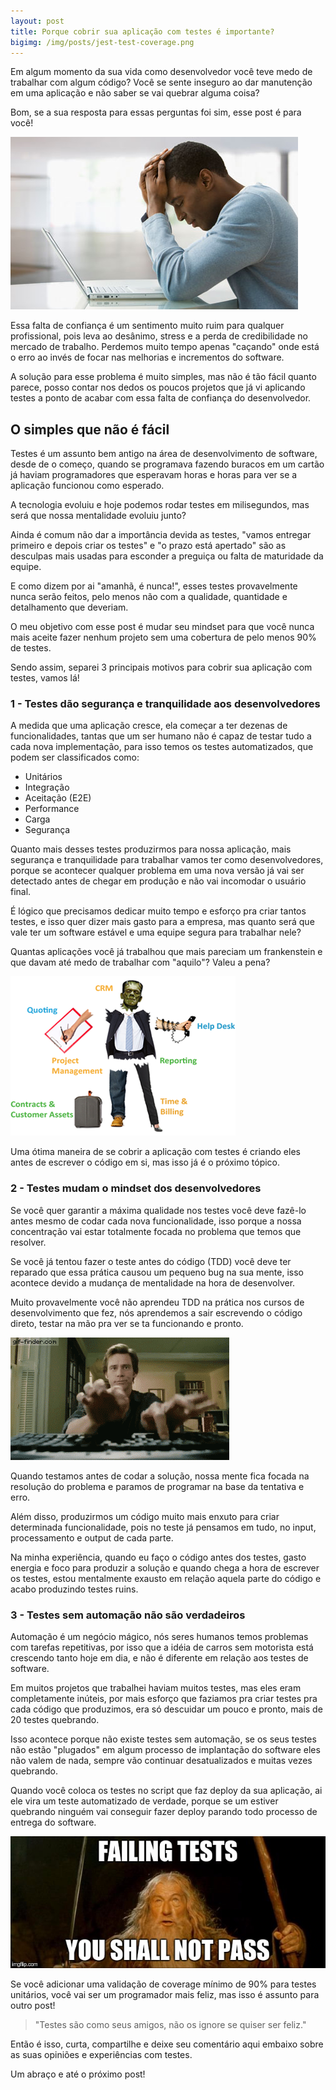 ```yaml
---
layout: post
title: Porque cobrir sua aplicação com testes é importante?
bigimg: /img/posts/jest-test-coverage.png
---
```


Em algum momento da sua vida como desenvolvedor você teve medo de trabalhar com algum código? Você se sente inseguro ao dar manutenção em uma aplicação e não saber se vai quebrar alguma coisa?

Bom, se a sua resposta para essas perguntas foi sim, esse post é para você!

![programador estressado com a aplicação](/img/posts/cansado-pc.jpg)

Essa falta de confiança é um sentimento muito ruim para qualquer profissional, pois leva ao desânimo, stress e a perda de credibilidade no mercado de trabalho. Perdemos muito tempo apenas "caçando" onde está o erro ao invés de focar nas melhorias e incrementos do software.

A solução para esse problema é muito simples, mas não é tão fácil quanto parece, posso contar nos dedos os poucos projetos que já vi aplicando testes a ponto de acabar com essa falta de confiança do desenvolvedor.

## O simples que não é fácil

Testes é um assunto bem antigo na área de desenvolvimento de software, desde de o começo, quando se programava fazendo buracos em um cartão já haviam programadores que esperavam horas e horas para ver se a aplicação funcionou como esperado.

A tecnologia evoluiu e hoje podemos rodar testes em milisegundos, mas será que nossa mentalidade evoluiu junto?

Ainda é comum não dar a importância devida as testes, "vamos entregar primeiro e depois criar os testes" e "o prazo está apertado" são as desculpas mais usadas para esconder a preguiça ou falta de maturidade da equipe.

E como dizem por ai "amanhã, é nunca!", esses testes provavelmente nunca serão feitos, pelo menos não com a qualidade, quantidade e detalhamento que deveriam.

O meu objetivo com esse post é mudar seu mindset para que você nunca mais aceite fazer nenhum projeto sem uma cobertura de pelo menos 90% de testes.

Sendo assim, separei 3 principais motivos para cobrir sua aplicação com testes, vamos lá!

### 1 - Testes dão segurança e tranquilidade aos desenvolvedores

A medida que uma aplicação cresce, ela começar a ter dezenas de funcionalidades, tantas que um ser humano não é capaz de testar tudo a cada nova implementação, para isso temos os testes automatizados, que podem ser classificados como:

- Unitários
- Integração
- Aceitação (E2E)
- Performance
- Carga
- Segurança

Quanto mais desses testes produzirmos para nossa aplicação, mais segurança e tranquilidade para trabalhar vamos ter como desenvolvedores, porque se acontecer qualquer problema em uma nova versão já vai ser detectado antes de chegar em produção e não vai incomodar o usuário final.

É lógico que precisamos dedicar muito tempo e esforço pra criar tantos testes, e isso quer dizer mais gasto para a empresa, mas quanto será que vale ter um software estável e uma equipe segura para trabalhar nele?

Quantas aplicações você já trabalhou que mais pareciam um frankenstein e que davam até medo de trabalhar com "aquilo"? Valeu a pena?

![software frankenstein](/img/posts/frankenstein-software.png)

Uma ótima maneira de se cobrir a aplicação com testes é criando eles antes de escrever o código em si, mas isso já é o próximo tópico.

### 2 - Testes mudam o mindset dos desenvolvedores

Se você quer garantir a máxima qualidade nos testes você deve fazê-lo antes mesmo de codar cada nova funcionalidade, isso porque a nossa concentração vai estar totalmente focada no problema que temos que resolver.

Se você já tentou fazer o teste antes do código (TDD) você deve ter reparado que essa prática causou um pequeno bug na sua mente, isso acontece devido a mudança de mentalidade na hora de desenvolver.

Muito provavelmente você não aprendeu TDD na prática nos cursos de desenvolvimento que fez, nós aprendemos a sair escrevendo o código direto, testar na mão pra ver se ta funcionando e pronto.

![programador digitando muito rápido](/img/posts/fast-typing.gif)

Quando testamos antes de codar a solução, nossa mente fica focada na resolução do problema e paramos de programar na base da tentativa e erro.

Além disso, produzirmos um código muito mais enxuto para criar determinada funcionalidade, pois no teste já pensamos em tudo, no input, processamento e output de cada parte.

Na minha experiência, quando eu faço o código antes dos testes, gasto energia e foco para produzir a solução e quando chega a hora de escrever os testes, estou mentalmente exausto em relação aquela parte do código e acabo produzindo testes ruins.

### 3 - Testes sem automação não são verdadeiros

Automação é um negócio mágico, nós seres humanos temos problemas com tarefas repetitivas, por isso que a idéia de carros sem motorista está crescendo tanto hoje em dia, e não é diferente em relação aos testes de software.

Em muitos projetos que trabalhei haviam muitos testes, mas eles eram completamente inúteis, por mais esforço que faziamos pra criar testes pra cada código que produzimos, era só descuidar um pouco e pronto, mais de 20 testes quebrando.

Isso acontece porque não existe testes sem automação, se os seus testes não estão "plugados" em algum processo de implantação do software eles não valem de nada, sempre vão continuar desatualizados e muitas vezes quebrando.

Quando você coloca os testes no script que faz deploy da sua aplicação, ai ele vira um teste automatizado de verdade, porque se um estiver quebrando ninguém vai conseguir fazer deploy parando todo processo de entrega do software.

![testes falhando não passarão](/img/posts/shall-not-pass.jpg)

Se você adicionar uma validação de coverage mínimo de 90% para testes unitários, você vai ser um programador mais feliz, mas isso é assunto para outro post!

> "Testes são como seus amigos, não os ignore se quiser ser feliz."

Então é isso, curta, compartilhe e deixe seu comentário aqui embaixo sobre as suas opiniões e experiências com testes.

Um abraço e até o próximo post!